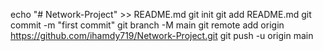echo "# Network-Project" >> README.md
git init
git add README.md
git commit -m "first commit"
git branch -M main
git remote add origin https://github.com/ihamdy719/Network-Project.git
git push -u origin main
